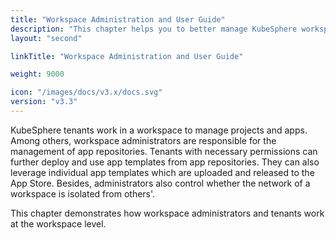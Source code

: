 ```yaml
---
title: "Workspace Administration and User Guide"
description: "This chapter helps you to better manage KubeSphere workspaces."
layout: "second"

linkTitle: "Workspace Administration and User Guide"

weight: 9000

icon: "/images/docs/v3.x/docs.svg"
version: "v3.3"
---
```


KubeSphere tenants work in a workspace to manage projects and apps. Among others, workspace administrators are responsible for the management of app repositories. Tenants with necessary permissions can further deploy and use app templates from app repositories. They can also leverage individual app templates which are uploaded and released to the App Store. Besides, administrators also control whether the network of a workspace is isolated from others'.

This chapter demonstrates how workspace administrators and tenants work at the workspace level.